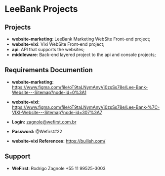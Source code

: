 # LeeBank Projects

## Projects

* **website-marketing**: LeeBank Marketing WebSite Front-end project;
* **website-vixi**: Vixi WebSite Front-end project;
* **api**: API that supports the websites;
* **middleware**: Back-end layered project to the api and console projects;

## Requirements Documention

- **website-marketing:** https://www.figma.com/file/oT9taLNymAnvVi0zsSs78e/Lee-Bank-Website---Sitemap?node-id=0%3A1
- **website-vixi:** https://www.figma.com/file/oT9taLNymAnvVi0zsSs78e/Lee-Bank-%7C-VIXI-Website---Sitemap?node-id=307%3A7
- **Login:** zagnole@wefirst.com.br
- **Password:** @Wefirst#22

- **website-vixi References:** https://bullish.com/ 

## Support
- **WeFirst**: Rodrigo Zagnole +55 11 99525-3003


